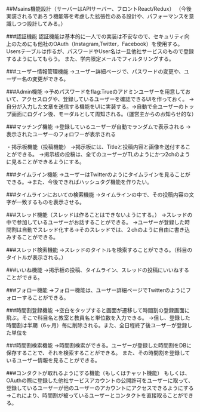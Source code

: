 ##Msains機能設計（サーバーはAPIサーバー、フロントReact/Redux）
（今後実装されるであろう機能等を考慮した拡張性のある設計や、パフォーマンスを意識しつつ設計してみる。）

###認証機能
認証機能は基本的に一人での実装は不安なので、セキュリティ向上のためにも他社のOAuth（Instagram,Twitter，Facebook）を使用する。
Usersテーブルは作るが、パスワードやUser名は一旦他社サービスのもので登録するようにしてもらう。
また、学内限定メールでフィルタリングする。

###ユーザー情報管理機能
→ユーザー詳細ページで、パスワードの変更や、ユーザー名の変更ができる。

###Admin機能
→予めパスワードをflag:Trueのアドミンユーザーを用意しておいて、アクセスログや、登録しているユーザーを確認できるUIを作っておく。
→自分が入力した文章を送信する機能をUIに実装する。→自動で全ユーザーのトップ画面にログイン後、モーダルとして周知される。（運営主からのお知らせ的な）

###マッチング機能
→登録しているユーザーが自動でランダムで表示される
→表示されたユーザーのフォロワーが表示される

・掲示板機能（投稿機能）
→掲示板には、Titleと投稿内容と画像を送付することができる。
→掲示板の投稿は、全てのユーザーがTLのようにかつ2chのように見ることができるようにする。

###タイムライン機能
→ユーザーはTwitterのようにタイムラインを見ることができる。→また、今後できればハッシュタグ機能を作りたい。

###タイムラインにおいての検索機能
→タイムラインの中で、その投稿内容の文字が一致するものを表示させる。

###スレッド機能（スレッドは作ることはできないようにする。）
→スレッドの中で参加しているユーザーがお話することができる。
→ユーザーが登録した時間割は自動でスレッド化する→そのスレッドでは、２chのように自由に書き込みすることができる。

###スレッド検索機能
→スレッドのタイトルを検索することができる。（科目のタイトルが表示される。）

###いいね機能
→掲示板の投稿、タイムライン、スレッドの投稿にいいねすることができる。

###フォロー機能
→フォロー機能は、ユーザー詳細ページでTwitterのようにフォローすることができる。

###時間割登録機能
→空白をタップすると画面が遷移して時間割の登録画面に飛ぶ。そこで科目名と教室と教員名と単位数を入力できる。
→但し、登録した時間割は半期（6ヶ月）毎に削除される。また、全日程終了後ユーザーが登録した単位を

###時間割検索機能
→時間割検索ができる。ユーザーが登録した時間割をDBに保存することで、それを検索することができる。
また、その時間割を登録しているユーザー情報を見ることができる。

###コンタクトが取れるようにする機能（もしくはチャット機能）
もしくは、OAuthの際に登録した他社サービスアカウントの公開許可をユーザーに取って、
登録しているユーザーが他のユーザーのアカウントにアクセスできるようにする→これにより、時間割が被っているユーザーとコンタクトを直接取ることができる。
